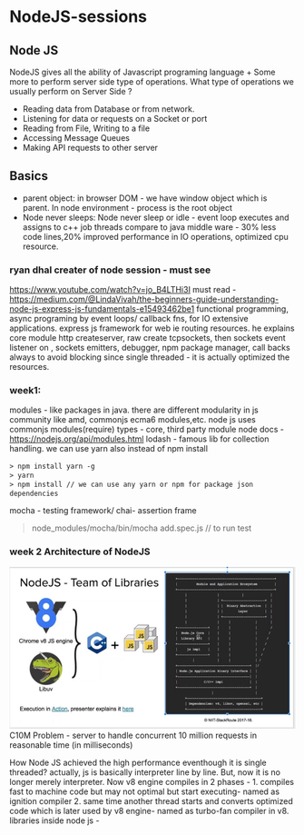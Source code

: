 # NodeJS-sessions
## Node JS 
NodeJS gives all the ability of Javascript programing language + Some more to perform server side type of operations. 
What type of operations we usually perform on Server Side ? 
- Reading data from Database or from network.
- Listening for data or requests on a Socket or port
- Reading from File, Writing to a file
- Accessing Message Queues
- Making API requests to other server

## Basics
- parent object:
in browser DOM - we have window object which is parent.
In node environment - process is the root object
- Node never sleeps:
Node never sleep or idle - event loop executes and assigns to c++ job threads
compare to java middle ware - 30% less code lines,20% improved performance in IO operations, optimized cpu resource. 
### ryan dhal creater of node session - must see 
https://www.youtube.com/watch?v=jo_B4LTHi3I
must read - https://medium.com/@LindaVivah/the-beginners-guide-understanding-node-js-express-js-fundamentals-e15493462be1 
functional programming, async programing by event loops/ callback fns, for IO extensive applications.
express js framework for web ie routing resources.
he explains core module http createserver, raw create tcpsockets, then sockets event listener on , sockets emitters, debugger, npm package manager, call backs always to avoid blocking since single threaded - it is actually optimized the resources.  

### week1:
modules  - like packages in java. there are different modularity in js community like amd, commonjs ecma6 modules,etc. node js uses commonjs modules(require)
types - core, third party
module node docs - https://nodejs.org/api/modules.html
lodash - famous lib for collection handling.
we can use yarn also instead of npm install
```
> npm install yarn -g
> yarn
> npm install // we can use any yarn or npm for package json dependencies 
```
mocha - testing framework/ chai- assertion frame
>node_modules/mocha/bin/mocha add.spec.js // to run test

### week 2 Architecture of NodeJS
![Alt text](./pics/node-architecture.JPG "JS+some libraries")
C10M Problem - server to handle concurrent 10 million requests in reasonable time (in milliseconds)

How Node JS achieved the high performance eventhough it is single threaded?
actually, js is basically interpreter line by line. But, now it is no longer merely interpreter. Now v8 engine compiles in 2 phases - 1. compiles fast to machine code but may not optimal but start executing- named as ignition compiler  2. same time another thread starts and converts optimized code which is later used by v8 engine- named as turbo-fan compiler in v8.
libraries inside node js - 

